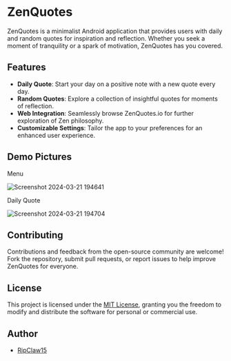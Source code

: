 # ZenQuotes

ZenQuotes is a minimalist Android application that provides users with daily and random quotes for inspiration and reflection. Whether you seek a moment of tranquility or a spark of motivation, ZenQuotes has you covered.

## Features
- **Daily Quote**: Start your day on a positive note with a new quote every day.
- **Random Quotes**: Explore a collection of insightful quotes for moments of reflection.
- **Web Integration**: Seamlessly browse ZenQuotes.io for further exploration of Zen philosophy.
- **Customizable Settings**: Tailor the app to your preferences for an enhanced user experience.

## Demo Pictures

Menu

![Screenshot 2024-03-21 194641](https://github.com/RipClaw15/ZenQuotes/assets/34399989/7b988b3e-4e07-4b63-8436-b9b9d449f836)

Daily Quote

![Screenshot 2024-03-21 194704](https://github.com/RipClaw15/ZenQuotes/assets/34399989/f6ad446d-220b-4bbb-a72c-1294538ccfa6)


## Contributing
Contributions and feedback from the open-source community are welcome! Fork the repository, submit pull requests, or report issues to help improve ZenQuotes for everyone.

## License
This project is licensed under the [MIT License](LICENSE), granting you the freedom to modify and distribute the software for personal or commercial use.

## Author
- [RipClaw15](https://github.com/RipClaw15)
